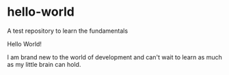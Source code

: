 # hello-world
A test repository to learn the fundamentals

Hello World!

I am brand new to the world of development and can't wait to learn as much as my little brain can hold.
